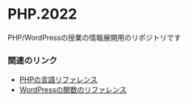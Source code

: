 # PHP.2022
PHP/WordPressの授業の情報展開用のリポジトリです

### 関連のリンク

- [PHPの言語リファレンス](https://www.php.net/manual/ja/langref.php)
- [WordPressの関数のリファレンス](http://wpdocs.osdn.jp/%E9%96%A2%E6%95%B0%E3%83%AA%E3%83%95%E3%82%A1%E3%83%AC%E3%83%B3%E3%82%B9)

